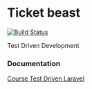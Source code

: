 # Ticket beast

[![Build Status](https://travis-ci.org/zaratedev/ticketbeast.svg?branch=master)](https://travis-ci.org/zaratedev/ticketbeast)

Test Driven Development

### Documentation

[Course Test Driven Laravel](https://course.testdrivenlaravel.com/)
